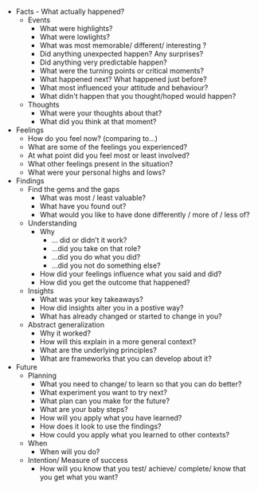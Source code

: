 - Facts - What actually happened?
    - Events
        - What were highlights?
        - What were lowlights?
        - What was most memorable/ different/ interesting ?
        - Did anything unexpected happen? Any surprises?
        - Did anything very predictable happen?
        - What were the turning points or critical moments?
        - What happened next? What happened just before?
        - What most influenced your attitude and behaviour?
        - What didn't happen that you thought/hoped would happen?
    - Thoughts
        - What were your thoughts about that?
        - What did you think at that moment?
- Feelings 
    - How do you feel now? (comparing to...)
    - What are some of the feelings you experienced?
    - At what point did you feel most or least involved?
    - What other feelings present in the situation?
    - What were your personal highs and lows?
- Findings
    - Find the gems and the gaps
        - What was most / least valuable?
        - What have you found out?
        - What would you like to have done differently / more of / less of?
    - Understanding
        - Why 
            - … did or didn’t it work? 
            - …did you take on that role? 
            - …did you do what you did? 
            - …did you not do something else?
        - How did your feelings influence what you said and did?
        - How did you get the outcome that happened?
    - Insights
        - What was your key takeaways?
        - How did insights alter you in a postive way?
        - What has already changed or started to change in you?
    - Abstract generalization
        - Why it worked?
        - How will this explain in a more general context?
        - What are the underlying principles?
        - What are frameworks that you can develop about it?
- Future
    - Planning
        - What you need to change/ to learn so that you can do better?
        - What experiment you want to try next?
        - What plan can you make for the future?
        - What are your baby steps?
        - How will you apply what you have learned?
        - How does it look to use the findings?
        - How could you apply what you learned to other contexts?
    - When
        - When will you do?
    - Intention/ Measure of success
        - How will you know that you test/ achieve/ complete/ know that you get what you want?
